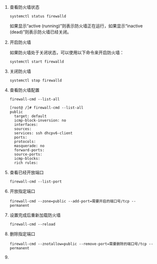1. 查看防火墙状态

   ```shell
   systemctl status firewalld
   ```

   如果显示“active (running)”则表示防火墙正在运行，如果显示“inactive (dead)”则表示防火墙已经关闭。

2. 开启防火墙

   如果防火墙处于关闭状态，可以使用以下命令来开启防火墙：

   ```shell
   systemctl start firewalld
   ```

3. 关闭防火墙

   ```shell
   systemctl stop firewalld
   ```

4. 查看防火墙配置

   ```shell
   firewall-cmd --list-all
   
   [root@ /]# firewall-cmd --list-all
   public
     target: default
     icmp-block-inversion: no
     interfaces: 
     sources: 
     services: ssh dhcpv6-client
     ports: 
     protocols: 
     masquerade: no
     forward-ports: 
     source-ports: 
     icmp-blocks: 
     rich rules:
   ```

5. 查看已经开放端口

   ```shell
   firewall-cmd --list-port
   ```

6. 开放指定端口

   ```shell
   firewall-cmd --zone=public --add-port=需要开启的端口号/tcp --permanent
   ```

7. 设置完成后重新加载防火墙

   ```shell
   firewall-cmd --reload
   ```

8. 删除指定端口

   ```shell
   firewall-cmd --znotallow=public --remove-port=需要删除的端口号/tcp --permanent
   ```

9. 